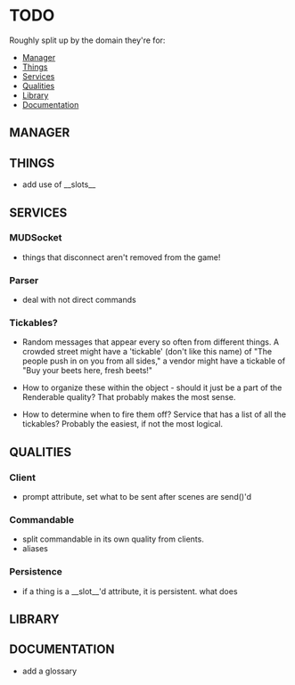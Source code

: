 # TODO

Roughly split up by the domain they're for:

* [Manager](#manager)
* [Things](#things)
* [Services](#services)
* [Qualities](#qualities)
* [Library](#library)
* [Documentation](#documentation)

## MANAGER


## THINGS

* add use of \_\_slots\_\_


## SERVICES


### MUDSocket

* things that disconnect aren't removed from the game!

### Parser

* deal with not direct <verb> <subject> commands


### Tickables?

* Random messages that appear every so often from different things. A 
  crowded street might have a 'tickable' (don't like this name) of 
  "The people push in on you from all sides," a vendor might have a 
  tickable of "Buy your beets here, fresh beets!"
  
* How to organize these within the object - should it just be a part of 
  the Renderable quality? That probably makes the most sense.

* How to determine when to fire them off? Service that has a list of all
  the tickables? Probably the easiest, if not the most logical.

## QUALITIES

### Client

* prompt attribute, set what to be sent after scenes are send()'d


### Commandable

* split commandable in its own quality from clients.
* aliases


### Persistence 

* if a thing is a \_\_slot\_\_'d attribute, it is persistent. what does 


## LIBRARY


## DOCUMENTATION

* add a glossary